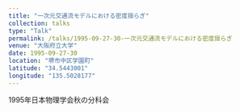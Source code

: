 ```yaml
---
title: "一次元交通流モデルにおける密度揺らぎ"
collection: talks
type: "Talk"
permalink: /talks/1995-09-27-30-一次元交通流モデルにおける密度揺らぎ
venue: "大阪府立大学"
date: 1995-09-27-30
location: "堺市中区学園町"
latitude: "34.5443001"
longitude: "135.5028177"
---
```


1995年日本物理学会秋の分科会
